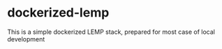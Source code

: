 # dockerized-lemp
This is a simple dockerized LEMP stack, prepared for most case of local development
